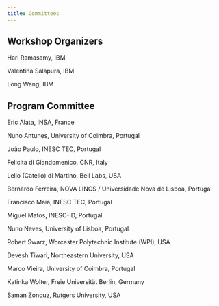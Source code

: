 ```yaml
---
title: Committees
---
```


## Workshop Organizers

Hari Ramasamy, IBM

Valentina Salapura, IBM

Long Wang, IBM


## Program Committee

Eric Alata, INSA, France 

Nuno Antunes, University of Coimbra, Portugal

João Paulo, INESC TEC, Portugal

Felicita di Giandomenico, CNR, Italy

Lelio (Catello) di Martino, Bell Labs, USA

Bernardo Ferreira, NOVA LINCS / Universidade Nova de Lisboa, Portugal

Francisco Maia, INESC TEC, Portugal

Miguel Matos, INESC-ID, Portugal

Nuno Neves, University of Lisboa, Portugal

Robert Swarz, Worcester Polytechnic Institute (WPI), USA

Devesh Tiwari, Northeastern University, USA

Marco Vieira, University of Coimbra, Portugal

Katinka Wolter, Freie Universität Berlin, Germany

Saman Zonouz, Rutgers University, USA


